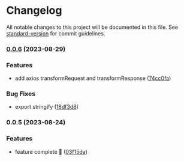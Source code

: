 # Changelog

All notable changes to this project will be documented in this file. See [standard-version](https://github.com/conventional-changelog/standard-version) for commit guidelines.

### [0.0.6](https://github.com/weiran-zsd/jsonbn/compare/v0.0.5...v0.0.6) (2023-08-29)

### Features

- add axios transformRequest and transformResponse ([74cc0fa](https://github.com/weiran-zsd/jsonbn/commit/74cc0fab26f83044251cb68a3a0cbd0b827a75a4))

### Bug Fixes

- export stringify ([18df3d8](https://github.com/weiran-zsd/jsonbn/commit/18df3d83da8e2b36540e7f894c67ab6fdd365ea2))

### 0.0.5 (2023-08-24)

### Features

- feature complete 🎉 ([03f15da](https://github.com/weiran-zsd/jsonbn/commit/03f15dae94041e7ffea111103466d7bc016fb18f))
